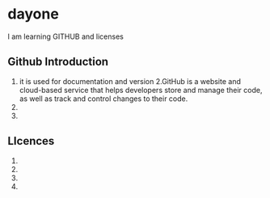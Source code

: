 # dayone
I am learning GITHUB and licenses

## Github Introduction
1. it is used for documentation and version 
2.GitHub is a website and cloud-based service that helps developers store and manage their code, as well as track and control changes to their code.
3.
4.

## LIcences
1.
2.
3.
4.
